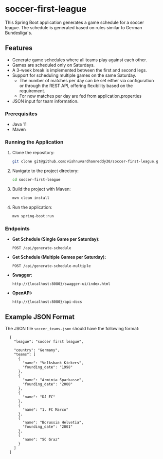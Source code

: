 # soccer-first-league

This Spring Boot application generates a game schedule for a soccer league. The schedule is generated based on rules similar to German Bundesliga's.

## Features

- Generate game schedules where all teams play against each other.
- Games are scheduled only on Saturdays.
- A 3-week break is implemented between the first and second legs.
- Support for scheduling multiple games on the same Saturday.
  - The number of matches per day can be set either via configuration or through the REST API, offering flexibility based on the requirement.
  - For now matches per day are fed from application.properties
- JSON input for team information.

### Prerequisites

- Java 11
- Maven

### Running the Application

1. Clone the repository:

    ```bash
    git clone git@github.com:vishnuvardhanreddy30/soccer-first-league.git
    ```

2. Navigate to the project directory:

    ```bash
    cd soccer-first-league
    ```

3. Build the project with Maven:

    ```bash
    mvn clean install
    ```

4. Run the application:

    ```bash
    mvn spring-boot:run
    ```

### Endpoints

- **Get Schedule (Single Game per Saturday):**

    ```
    POST /api/generate-schedule
    ```

- **Get Schedule (Multiple Games per Saturday):**

    ```
    POST /api/generate-schedule-multiple
    ```

- **Swagger:**

  ```
  http://{localhost:8080}/swagger-ui/index.html
  ```

- **OpenAPI:**

  ```
  http://{localhost:8080}/api-docs
  ```

## Example JSON Format

The JSON file `soccer_teams.json` should have the following format:

``` 
  {
    "league": "soccer first league",

    "country": "Germany",
    "teams": [
      {
        "name": "Volksbank Kickers",
        "founding_date": "1998"
      },
      {
        "name": "Arminia Sparkasse",
        "founding_date": "2000"
      },
      {
        "name": "DJ FC"
      },
      {
        "name": "1. FC Marco"
      },
      {
        "name": "Borussia Helvetia",
        "founding_date": "2001"
      },
      {
        "name": "SC Graz"
      }
    ]
  }
